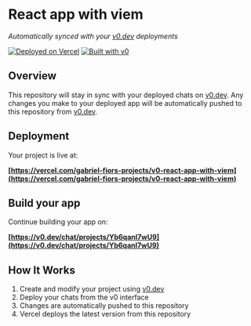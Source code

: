 # React app with viem

*Automatically synced with your [v0.dev](https://v0.dev) deployments*

[![Deployed on Vercel](https://img.shields.io/badge/Deployed%20on-Vercel-black?style=for-the-badge&logo=vercel)](https://vercel.com/gabriel-fiors-projects/v0-react-app-with-viem)
[![Built with v0](https://img.shields.io/badge/Built%20with-v0.dev-black?style=for-the-badge)](https://v0.dev/chat/projects/Yb6qanI7wU9)

## Overview

This repository will stay in sync with your deployed chats on [v0.dev](https://v0.dev).
Any changes you make to your deployed app will be automatically pushed to this repository from [v0.dev](https://v0.dev).

## Deployment

Your project is live at:

**[https://vercel.com/gabriel-fiors-projects/v0-react-app-with-viem](https://vercel.com/gabriel-fiors-projects/v0-react-app-with-viem)**

## Build your app

Continue building your app on:

**[https://v0.dev/chat/projects/Yb6qanI7wU9](https://v0.dev/chat/projects/Yb6qanI7wU9)**

## How It Works

1. Create and modify your project using [v0.dev](https://v0.dev)
2. Deploy your chats from the v0 interface
3. Changes are automatically pushed to this repository
4. Vercel deploys the latest version from this repository